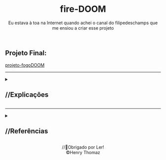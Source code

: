 
   <h1 align="center">fire-DOOM </h1>
<p align="center">Eu estava à toa na Internet quando achei o canal do filipedeschamps que me ensiou a criar esse projeto</p>
<br>
<h2>Projeto Final:</h2>

[projeto-fogoDOOM](https://henryth-frontend.github.io/fire-DOOM/)
<hr>
<details>
<summary><h2>//Explicações</h2></summary>
<br>
<h2>O projeto é separado em três principais partes:</h2>
  //Estrutura de Dados:

      createFireDataEstrutucture() {
      //   Aqui é criado os elemetos do nosso array do tamanho do fogo
      }
  <hr>
  //Algoritmo:

      calculateFirePropagation() {
      //   Bom aqui a magia acontece resumido o código ele pega um indice de baixo e verifica seu valor de cor assim se atualizado para um valor -1 ou seja vai fazer um degrade a tabela daí é só a gnte dar um valor randomico em vez de ser -1 fixo assim podmos ver o resultado do fogo mas o vento nós fazemos atualizando o pixel de cima e o do lado dando o efeito de vento sugiro ver os vídeos qu dixi de referência que deixei abaixo! O filipe sensacional!!! 
      }
  <hr>
  //Renderização:

      renderFire() {
      //   Para cada liha e coluna que são só dados abstratos em uma tabela e sim o fogo é uma tabela! Além de pegar cada posição do objto de paleta e atribuir a uma constant colorString que atualiza os dados da tabela em cores
      }
</details>
<hr>
<details>
  <summary><h2>//Referências</h2></summary>
<hr>
<h4>FilipeDeschamps</h4>
  
[canal-do-filipe](https://www.youtube.com/@FilipeDeschamps/)
<br>
[projeto-video1](https://www.youtube.com/watch?v=HCjDjsHPOco)
<br>
[projeto-video2](https://www.youtube.com/watch?v=fxm8cadCqbs)
<br>
</details>

<p align="center">
    //🔖Obrigado por Ler!
    <br>
    &copy;Henry Thomaz
</p>
